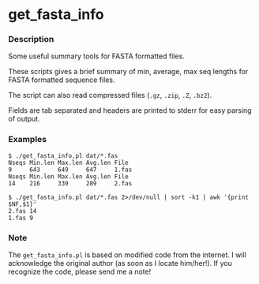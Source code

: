 # get_fasta_info

### Description

Some useful summary tools for FASTA formatted files.

These scripts gives a brief summary of min, average, max seq lengths
for FASTA formatted sequence files.

The script can also read compressed files (`.gz`, `.zip`, `.Z`, `.bz2`).

Fields are tab separated and headers are printed to stderr for easy parsing
of output.

### Examples

    $ ./get_fasta_info.pl dat/*.fas
    Nseqs Min.len Max.len Avg.len File
    9     643     649     647     1.fas
    Nseqs Min.len Max.len Avg.len File
    14    216     339     289     2.fas

    $ ./get_fasta_info.pl dat/*.fas 2>/dev/null | sort -k1 | awk '{print $NF,$1}'
    2.fas 14
    1.fas 9


### Note

The `get_fasta_info.pl` is based on modified code from the internet.
I will acknowledge the original author (as soon as I locate him/her!).
If you recognize the code, please send me a note!


